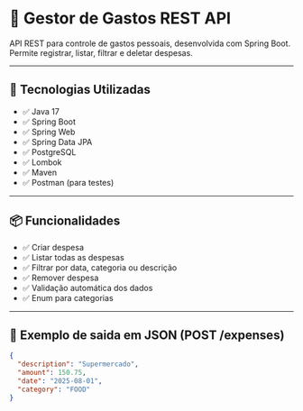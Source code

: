 # 💸 Gestor de Gastos REST API

API REST para controle de gastos pessoais, desenvolvida com Spring Boot.  
Permite registrar, listar, filtrar e deletar despesas.

---

## 🔧 Tecnologias Utilizadas

- ✅ Java 17  
- ✅ Spring Boot  
- ✅ Spring Web  
- ✅ Spring Data JPA  
- ✅ PostgreSQL  
- ✅ Lombok  
- ✅ Maven  
- ✅ Postman (para testes)

---

## 📦 Funcionalidades

- ✅ Criar despesa  
- ✅ Listar todas as despesas  
- ✅ Filtrar por data, categoria ou descrição  
- ✅ Remover despesa  
- ✅ Validação automática dos dados  
- ✅ Enum para categorias

---

## 📄 Exemplo de saida em JSON (POST /expenses)

```json
{
  "description": "Supermercado",
  "amount": 150.75,
  "date": "2025-08-01",
  "category": "FOOD"
}

